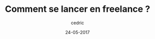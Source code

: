 ---
layout: video
title: "Comment se lancer en freelance ?"
youtube_slug: "y_VYKu5xB1o"
date: 24-05-2017
author: cedric
locale: "en"
labels:
  - workshop
pushed: true
thumbnail: 2017-05-24-comment-se-lancer-en-freelance.jpg
description: "Les raisons qui poussent à apprendre à coder sont multiples.
Pour certains, cela va leur permettre de monter leurs projets entrepreneuriaux de façon autonome, tandis que d'autres le font pour doper leur set de compétences afin de rejoindre une startup tech.
D'autres encore, de plus en plus nombreux, s'y mettent pour se lancer dans la voie du freelancing, séduits par la liberté que cette voie procure. 3 alumni du Wagon de la communauté Mangrove vous racontent comment ils sont devenus freelances, puis vous partagent leurs meilleurs conseils et pièges à éviter."
---